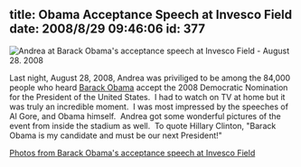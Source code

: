 title: Obama Acceptance Speech at Invesco Field
date: 2008/8/29 09:46:06
id: 377
---
![Andrea at Barack Obama's acceptance speech at Invesco Field - August 28\. 2008](/journal_images/mini-IMG_3984-journal.jpg)

Last night, August 28, 2008, Andrea was priviliged to be among the 84,000 people who heard [Barack Obama](http://www.barackobama.com) accept the 2008 Democratic Nomination for the President of the United States.  I had to watch on TV at home but it was truly an incredible moment.  I was most impressed by the speeches of Al Gore, and Obama himself.  Andrea got some wonderful pictures of the event from inside the stadium as well.  To quote Hillary Clinton, "Barack Obama is my candidate and must be our next President!"

[Photos from Barack Obama's acceptance speech at Invesco Field](PhotoAlbum.aspx?ID=OBAMADNC20080828)